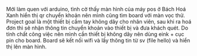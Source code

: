 Mới làm quen với arduino, tình cờ thấy màn hình của máy pos ở Bách Hoá Xanh hiển thị qr chuyển khoản nên mình cũng tìm board với màn vọc thử.
Project goal là một thiết bị cầm tay không dây cho nhân viên, sau khi ra hoá đơn thì sẽ nhận thông tin chuyển khoản vào thiết bị và đưa khách quét. Do tính chất công việc nên mình cần thiết bị không dây nên dùng eink + cục pin cho board.
Board sẽ kết nối wifi và lấy thông tin từ sv (file hello) và hiển thị lên màn hình.


